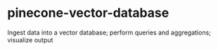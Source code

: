 # pinecone-vector-database
Ingest data into a vector database; perform queries and aggregations; visualize output
